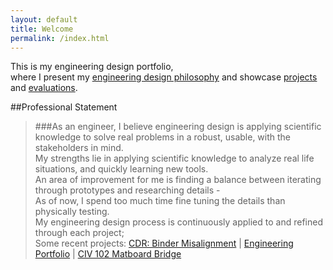 ```yaml
---
layout: default
title: Welcome
permalink: /index.html
---
```


This is my engineering design portfolio,  
where I present my [engineering design philosophy](principles.html)
and showcase [projects](projects/) and [evaluations](evaluations/).

##Professional Statement
> ###As an engineer,
> I believe engineering design is applying scientific knowledge to solve real problems in a robust, usable, with the stakeholders in mind.  
> My strengths lie in applying scientific knowledge to analyze real life situations, and quickly learning new tools.  
> An area of improvement for me is finding a balance between iterating through prototypes and researching details -  
> As of now, I spend too much time fine tuning the details than physically testing.  
> My engineering design process is continuously applied to and refined through each project;  
> Some recent projects: [CDR: Binder Misalignment](projects/binder/) | [Engineering Portfolio](projects/portfolio.html) | [CIV 102 Matboard Bridge](projects/bridgebuild.html)